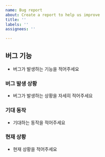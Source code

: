 ```yaml
---
name: Bug report
about: Create a report to help us improve
title: ''
labels: ''
assignees: ''

---
```


## 버그 기능
- 버그가 발생하는 기능을 적어주세요


### 버그 발생 상황
- 버그가 발생하는 상황을 자세히 적어주세요


### 기대 동작
- 기대하는 동작을 적어주세요


### 현재 상황
- 현재 상황을 적어주세요
